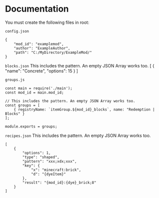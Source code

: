# Documentation

You must create the following files in root:

`config.json`
```
{
    "mod_id": "examplemod",
    "author": "ExampleAuthor",
    "path": "C:/MyDirectory/ExampleMod/"
}
```

`blocks.json`
This includes the pattern. An empty JSON Array works too.
[
    { "name": "Concrete", "options": 15 }
]

`groups.js`
```
const main = require('./main');
const mod_id = main.mod_id;

// This includes the pattern. An empty JSON Array works too.
const groups = [
    { registryName: `itemGroup.${mod_id}_blocks`, name: "Redemption | Blocks" }
];

module.exports = groups;
```

`recipes.json`
This includes the pattern. An empty JSON Array works too.
```
[
    {
        "options": 1,
        "type": "shaped",
        "pattern": "xxx;xdx;xxx",
        "key": {
            "x": "minecraft:brick",
            "d": "{dyeItem}"
        },
        "result": "{mod_id}:{dye}_brick;8"
    }
]
```